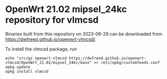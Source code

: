 OpenWrt 21.02 mipsel_24kc repository for vlmcsd
========

Binaries built from this repository on 2023-06-29 can be downloaded from <https://dwfreed.github.io/openwrt-vlmcsd/>.

To install the vlmcsd package, run

```
echo "src/gz openwrt-vlmcsd https://dwfreed.github.io/openwrt-vlmcsd/OpenWrt_21.02/mipsel_24kc/base" >> /etc/opkg/customfeeds.conf
opkg update
opkg install vlmcsd
```
